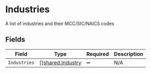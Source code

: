 # Industries

A list of industries and their MCC/SIC/NAICS codes


## Fields

| Field                                                       | Type                                                        | Required                                                    | Description                                                 |
| ----------------------------------------------------------- | ----------------------------------------------------------- | ----------------------------------------------------------- | ----------------------------------------------------------- |
| `Industries`                                                | [][shared.Industry](../../../pkg/models/shared/industry.md) | :heavy_minus_sign:                                          | N/A                                                         |